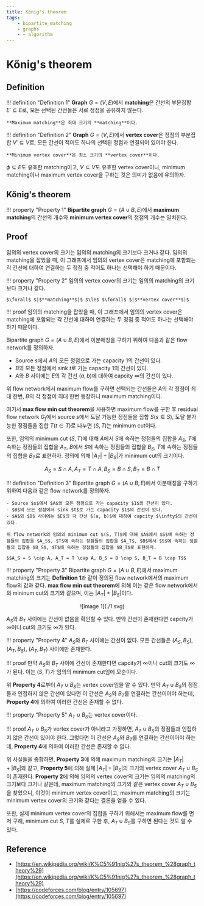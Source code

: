 ```yaml
---
title: Kőnig's theorem
tags:
    - bipartite_matching
    - graphs
    - ~ algorithm
---
```


# Kőnig's theorem

## Definition

!!! definition "Definition 1"
    **Graph** $G=(V, E)$에서 **matching**은 간선의 부분집합 $E' \subseteq E$로, 모든 선택된 간선들은 서로 정점을 공유하지 않는다.

    **Maximum matching**은 최대 크기의 **matching**이다.

!!! definition "Definition 2"
    **Graph** $G=(V, E)$에서 **vertex cover**은 정점의 부분집합 $V' \subseteq V$로, 모든 간선이 적어도 하나의 선택된 정점과 연결되어 있어야 한다.

    **Minimum vertex cover**은 최소 크기의 **vertex cover**이다.

$\phi \subseteq E$도 유효한 matching이고, $V \subseteq V$도 유효한 vertex cover이니, minimum matching이나 maximum vertex cover을 구하는 것은 의미가 없음에 유의하자.

## Kőnig's theorem

!!! property "Property 1"
    **Bipartite graph** $G=(A \cup B, E)$에서 **maximum matching**의 간선의 개수와 **minimum vertex cover**의 정점의 개수는 일치한다.

## Proof

임의의 vertex cover의 크기는 임의의 matching의 크기보다 크거나 같다.
임의의 matching을 잡았을 때, 이 그래프에서 임의의 vertex cover은 matching에 포함되는 각 간선에 대하여 연결하는 두 정점 중 적어도 하나는 선택해야 하기 때문이다.

!!! property "Property 2"
    임의의 vertex cover의 크기는 임의의 matching의 크기보다 크거나 같다.

    $\forall$ $|$**matching**$|$ $\le$ $\forall$ $|$**vertex cover**$|$

!!! proof
    임의의 matching을 잡았을 때, 이 그래프에서 임의의 vertex cover은 matching에 포함되는 각 간선에 대하여 연결하는 두 정점 중 적어도 하나는 선택해야 하기 때문이다.

Bipartite graph $G=(A \cup B, E)$에서 이분매칭을 구하기 위하여 다음과 같은 flow network를 정의하자.

- Source $s$에서 $A$의 모든 정점으로 가는 capacity $1$의 간선이 있다.
- $B$의 모든 정점에서 sink $t$로 가는 capacity $1$의 간선이 있다.
- $A$와 $B$ 사이에는 $E$의 각 간선 $(a, b)$에 대하여 capcity $\infty$의 간선이 있다.

위 flow network에서 maximum flow를 구하면 선택되는 간선들은 $A$의 각 정점이 최대 한번, $B$의 각 정점이 최대 한번 등장하니 maximum matching이다.

여기서 **max flow min cut theorem**을 사용하면 maximum flow를 구한 후 residual flow network $G_f$에서 source $s$에서 도달 가능한 정점들을 집합 $S$($s \in S$), 도달 불가능한 정점들을 집합 $T$($t \in T$)로 나누면 $(S, T)$는 minimum cut이다.

또한, 임의의 minimum cut $(S, T)$에 대해 $A$에서 $S$에 속하는 정점들의 집합을 $A_S$, $T$에 속하는 정점들의 집합을 $A_T$, $B$에서 $S$에 속하는 정점들의 집합을 $B_S$, $T$에 속하는 정점들의 집합을 $B_T$로 표현하자.
정의에 의해 $|A_T|+|B_S|$가 minimum cut의 크기이다.

$$A_S = S \cap A, A_T = T \cap A, B_S = B \cap S, B_T = B \cap T$$

!!! definition "Definition 3"
    Bipartite graph $G=(A \cup B, E)$에서 이분매칭을 구하기 위하여 다음과 같은 flow network를 정의하자.

    - Source $s$에서 $A$의 모든 정점으로 가는 capacity $1$의 간선이 있다.
    - $B$의 모든 정점에서 sink $t$로 가는 capacity $1$의 간선이 있다.
    - $A$와 $B$ 사이에는 $E$의 각 간선 $(a, b)$에 대하여 capcity $\infty$의 간선이 있다.
    
    위 flow network의 임의의 minimum cut $(S, T)$에 대해 $A$에서 $S$에 속하는 정점들의 집합을 $A_S$, $T$에 속하는 정점들의 집합을 $A_T$, $B$에서 $S$에 속하는 정점들의 집합을 $B_S$, $T$에 속하는 정점들의 집합을 $B_T$로 표현하자.

    $$A_S = S \cap A, A_T = T \cap A, B_S = B \cap S, B_T = B \cap T$$

!!! property "Property 3"
    Bipartite graph $G=(A \cup B, E)$에서 maximum matching의 크기는 **Definition 1**과 같이 정의된 flow network에서의 maximum flow의 값과 같다.
    **max flow min cut theorem**에 의해 이는 같은 flow network에서의 mininum cut의 크기와 같으며, 이는 $|A_T|+|B_S|$이다.

<center>
![image 1](./1.svg)
</center>

$A_S$와 $B_T$ 사이에는 간선이 없음을 확인할 수 있다.
만약 간선이 존재한다면 capcity가 $\infty$이니 cut의 크기도 $\infty$가 된다.

!!! property "Property 4"
    $A_S$와 $B_T$ 사이에는 간선이 없다.
    모든 간선들은 $(A_S, B_S)$, $(A_T, B_S)$, $(A_T, B_T)$ 사이에만 존재한다.

!!! proof
    만약 $A_S$와 $B_T$ 사이에 간선이 존재한다면 capcity가 $\infty$이니 cut의 크기도 $\infty$가 된다.
    이는 $(S, T)$가 임의의 minimum cut임에 모순이다.

위 **Property 4**로부터 $A_T \cup B_S$는 vertex cover임을 알 수 있다.
만약 $A_T \cup B_S$의 정점들과 인접하지 않은 간선이 있다면 이 간선은 $A_S$와 $B_T$를 연결하는 간선이어야 하는데, **Property 4**에 의하여 이러한 간선은 존재할 수 없다.

!!! property "Property 5"
    $A_T \cup B_S$는 vertex cover이다.

!!! proof
    $A_T \cup B_S$가 vertex cover가 아니라고 가정하면, $A_T \cup B_S$의 정점들과 인접하지 않은 간선이 있어야 한다.
    그렇다면 이 간선은 $A_S$와 $B_T$를 연결하는 간선이어야 하는데, **Property 4**에 의하여 이러한 간선은 존재할 수 없다.

위 사실들을 종합하면, **Property 3**에 의해 maximum matching의 크기는 $|A_T|+|B_S|$와 같고, **Property 5**에 의해 실제 $|A_T|+|B_S|$의 크기의 vertex cover $A_T \cup B_S$이 존재한다.
**Property 2**에 의해 임의의 vertex cover의 크기는 임의의 matching의 크기보다 크거나 같은데, maximum matching의 크기와 같은 vertex cover $A_T \cup B_S$을 찾았으니, 이것이 minimum vertex cover이고, maximum matching의 크기는 minimum vertex cover의 크기와 같다는 결론을 얻을 수 있다.

또한, 실제 minimum vertex cover의 집합을 구하기 위해서는 maximum flow를 먼저 구해, minimum cut $S$, $T$를 실제로 구한 후, $A_T \cup B_S$를 구하면 된다는 것도 알 수 있다.

## Reference

- [https://en.wikipedia.org/wiki/K%C5%91nig%27s_theorem_%28graph_theory%29](https://en.wikipedia.org/wiki/K%C5%91nig%27s_theorem_%28graph_theory%29)
- [https://codeforces.com/blog/entry/105697](https://codeforces.com/blog/entry/105697)